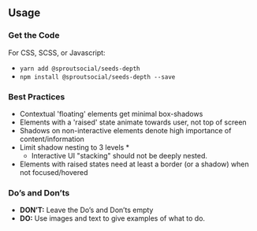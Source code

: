 ## Usage

### Get the Code

For CSS, SCSS, or Javascript:

- `yarn add @sproutsocial/seeds-depth`
- `npm install @sproutsocial/seeds-depth --save`

### Best Practices

* Contextual 'floating' elements get minimal box-shadows
* Elements with a 'raised' state animate towards user, not top of screen
* Shadows on non-interactive elements denote high importance of content/information
* Limit shadow nesting to 3 levels *
	* Interactive UI "stacking" should not be deeply nested.
* Elements with raised states need at least a border (or a shadow) when not focused/hovered

### Do’s and Don’ts

- **DON’T:** Leave the Do’s and Don’ts empty
- **DO:** Use images and text to give examples of what to do.

